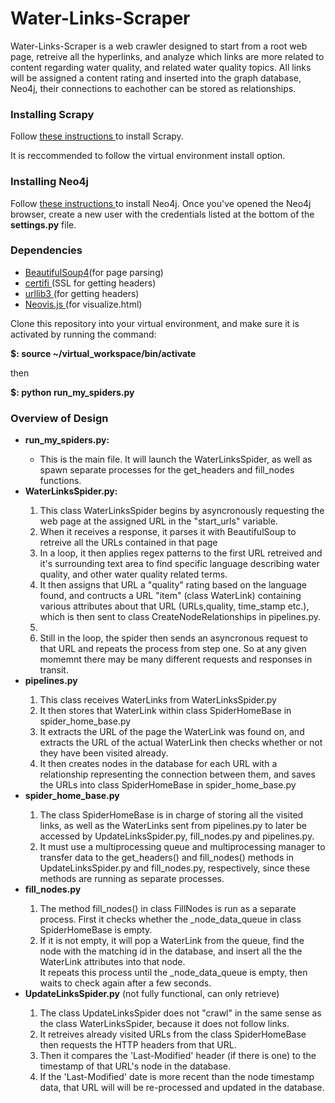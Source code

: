 # Water-Links-Scraper

<p>Water-Links-Scraper is a web crawler designed to start from a root web page, 
retreive all the hyperlinks, and analyze which links are more related to content 
regarding water quality, and related water quality topics. All links will be assigned a content rating and inserted into the graph database, Neo4j, their connections to eachother can be stored as relationships. 

<h3> Installing Scrapy </h3>
<p>Follow <a href='http://doc.scrapy.org/en/latest/intro/install.html'> these instructions </a>to install Scrapy.</p>
<p>It is reccommended to follow the virtual environment install option.</p>

<h3> Installing Neo4j </h3>
<p>Follow <a href='https://neo4j.com/docs/operations-manual/current/installation/'>these instructions </a> to install Neo4j. Once you've opened the Neo4j browser, create a new user with the credentials listed at the bottom of the <b>settings.py</b>  file.</p>

<h3> Dependencies </h3>
<ul>
  <li><a href='https://www.crummy.com/software/BeautifulSoup/bs4/doc/#installing-beautiful-soup'>BeautifulSoup4</a>(for page parsing)</li>
  <li><a href='https://pypi.org/project/certifi/'>certifi </a>(SSL for getting headers)</li>
  <li><a href='https://pypi.org/project/urllib3/'>urllib3 </a>(for getting headers)</li>
  <li><a href='https://github.com/neo4j-contrib/neovis.js/'>Neovis.js </a>(for visualize.html)</li>
 </ul>
  

<p>Clone this repository into your virtual environment, and make sure it is activated
by running the command:</p>
<p><b>$: source ~/virtual_workspace/bin/activate</b></p>
<p>then</p>
<p><b>$: python run_my_spiders.py</b></p>

<h3>Overview of Design</h3>
<ul>
  <li><b>run_my_spiders.py:</b></li>
  <ul><li>This is the main file. It will launch the WaterLinksSpider, as well as spawn separate processes for the get_headers and fill_nodes functions.</li></ul>
  <li><b>WaterLinksSpider.py:</b></li>
    <ol>
      <li>This class WaterLinksSpider begins by asyncronously requesting the web page at the assigned URL in the "start_urls" variable.           </li> 
      <li>When it receives a response, it parses it with BeautifulSoup to retreive all the URLs contained in that page</li>
      <li> In a loop, it then applies regex patterns to the first URL retreived and it's surrounding text area to find specific language describing water quality, and other water quality related terms.</li> 
      <li>It then assigns that URL a "quality" rating based on the language found, and contructs a URL "item" (class WaterLink) containing various attributes about that URL (URLs,quality, time_stamp etc.), which is then sent to class CreateNodeRelationships in pipelines.py.<li>
      <li>Still in the loop, the spider then sends an asyncronous request to that URL and repeats the process from step one. So at any given momemnt there may be many different requests and responses in transit. </li>
    </ol>
    
  <li><b>pipelines.py</b></li>
    <ol>
     <li>This class receives WaterLinks from WaterLinksSpider.py</li>
     <li>It then stores that WaterLink within class SpiderHomeBase in spider_home_base.py</li>
     <li>It extracts the URL of the page the WaterLink was found on, and extracts the URL of the actual WaterLink then checks whether or not they have been visited already.</li> 
      <li> It then creates nodes in the database for each URL with a relationship representing the connection between them, and saves the URLs into class SpiderHomeBase in spider_home_base.py</li>
    </ol>
  
  <li><b>spider_home_base.py</b></li>
    <ol>
      <li> The class SpiderHomeBase is in charge of storing all the visited links, as well as the WaterLinks sent from pipelines.py to later be accessed by UpdateLinksSpider.py, fill_nodes.py and pipelines.py.</li>
      <li> It must use a multiprocessing queue and multiprocessing manager to transfer data to the get_headers() and fill_nodes() methods in UpdateLinksSpider.py and fill_nodes.py, respectively, since these methods are running as separate processes.</li>    
    </ol>
  
  <li><b>fill_nodes.py</b></li>
    <ol>
      <li>The method fill_nodes() in class FillNodes is run as a separate process. First it checks whether the _node_data_queue in class SpiderHomeBase is empty.</li>
      <li> If it is not empty, it will pop a WaterLink from the queue, find the node with the matching id in the database, and insert all the the WaterLink attributes into that node.</li
      <li> It repeats this process until the _node_data_queue is empty, then waits to check again after a few seconds.</li>
    </ol>
  
  <li><b>UpdateLinksSpider.py</b> (not fully functional, can only retrieve)</li>
    <ol>
      <li> The class UpdateLinksSpider does not "crawl" in the same sense as the class WaterLinksSpider, because it does not follow links.</li> 
      <li>It retreives already visited URLs from the class SpiderHomeBase then requests the HTTP headers from that URL.</li>
      <li>Then it compares the 'Last-Modified' header (if there is one) to the timestamp of that URL's node in the database.</li> 
      <li>If the 'Last-Modified' date is more recent than the node timestamp data, that URL will will be re-processed and updated in the database.</li>
    </ol>
</ul>
      

